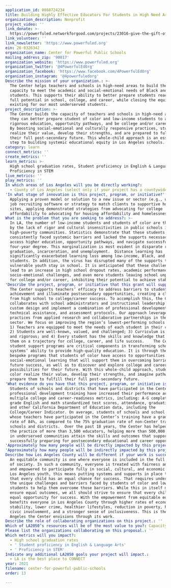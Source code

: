 ```yaml
---
application_id: 0868724234
title: Building Highly Effective Educators For Students in High Need Areas
organization_description: Nonprofit
project_video: ''
link_donate: >-
  https://powerfuled.networkforgood.com/projects/23016-give-the-gift-of-education
link_volunteer: ''
link_newsletter: 'https://www.powerfuled.org'
ein: 26-0326342
organization_name: Center for Powerful Public Schools
mailing_address_zip: '90017'
organization_website: 'https://www.powerfuled.org'
organization_twitter: '@4PowerfulEdOrg'
organization_facebook: 'https://www.facebook.com/4PowerfulEdOrg'
organization_instagram: '@4powerfuledorg'
Describe the mission of your organization.: >-
  The Center helps teachers and schools in high-need areas to build their
  capacity to meet the academic and social-emotional needs of Black and Latino
  students. This supports their ability to better prepare students reach their
  full potential in school, college, and career, while closing the equity gaps
  existing for our most underserved students.
project_description: >-
  The Center builds the capacity of teachers and schools in high-need areas so
  they can better prepare student of color and low-income students to access
  rigorous education, opportunity pathways, and be college and/or career ready.
  By boosting social-emotional and culturally responsive practices, students
  realize their value, develop their strengths, and are prepared to fulfill
  their full post-secondary future. This whole-child approach is an essential
  step to building systemic educational equity in Los Angeles schools.
category: learn
connect_metrics: ''
create_metrics: ''
learn_metrics: >-
  High school graduation rates, Student proficiency in English & Language Arts,
  Proficiency in STEM
live_metrics: ''
play_metrics: ''
In which areas of Los Angeles will you be directly working?:
  - County of Los Angeles (select only if your project has a countywide benefit)
'In what stage of innovation is this project, program, or initiative?': >-
  Applying a proven model or solution to a new issue or sector (e.g., using a
  job recruiting software or strategy to match clients to supportive housing
  sites, applying demonstrated strategies from advocating for college
  affordability to advocating for housing affordability and homelessness, etc.)
What is the problem that you are seeking to address?: >-
  In LA, the number of low-income students and students of color are threatened
  by the lack of rigor and cultural insensitivities in public schools in
  high-poverty communities. Statistics demonstrate that these students have
  consistently faced systemic barriers and lacked the supports necessary to
  access higher education, opportunity pathways, and navigate successfully to a
  four-year degree. This marginalization is most evident in disparate rates of
  graduation, incarceration, and unemployment.  Distance learning has
  significantly exacerbated learning loss among low-income, Black, and Hispanic
  students. In addition, the virus has disrupted many of the supports that help
  vulnerable youth stay in school. It is anticipated that these challenges will
  lead to an increase in high school dropout rates, academic performance gaps,
  socio-emotional challenges, and even more students leaving school unprepared
  for college and/or career, inhibiting their potential to achieve stable lives.
'Describe the project, program, or initiative that this grant will support to address the problem identified.': >-
  The Center supports teachers’ efficacy to address barriers to student
  achievement and illuminate postsecondary opportunities, creating a clear path
  from high school to college/career success. To accomplish this, the Center
  collaborates with school administrators and instructional leadership teams to
  custom design and implement a combination of professional development,
  technical assistance, and assessment protocols. Our approach leverages best
  practices from applied research and collaborative partnerships in the public
  sector. We focus on improving the region’s lowest-performing schools to ensure
  1) Teachers are equipped to meet the needs of each student in their classroom;
  2) Students are well-known, valued, and challenged; 3) Curriculum is relevant
  and rigorous; and 4) Every student has the skills and knowledge that places
  them on a trajectory for college, career, and life success.    The Center’s
  student support programs are critical components in transforming school
  systems’ ability to provide high-quality education. It is through these
  bespoke programs that students of color have access to opportunities to the
  social-emotional learning that will support them in overcoming barriers to
  future success, as well as to discover and explore college and career
  possibilities for their future. With this whole-child approach, students of
  color realize their value, develop their strengths, and imagine pathways that
  prepare them to fulfill their full post-secondary future.
'What evidence do you have that this project, program, or initiative is or will be successful, and how will you define and measure success?': >-
  Students of schools and districts that have participated in the Center’s
  professional development training have increased their performance across
  multiple college and career-readiness metrics, including: A-G completion, 11th
  grade English and math standardized test scores, attendance, graduation rates,
  and other California Department of Education data, including the
  College/Career Indicator. On average, students of schools and school districts
  whose teachers have participated in the Center’s training have a graduation
  rate of 84%, as compared to the 75% graduation rate of non-Center trained
  schools and districts.  Over the past 18 years, the Center has helped improve
  the practice of more than 3,500 educators, helping more than 500,000 students
  in underserved communities attain the skills and outcomes that support them in
  successfully preparing for postsecondary educational and career opportunities.
'Approximately how many people will be directly impacted by this project, program, or initiative?': '400'
'Approximately how many people will be indirectly impacted by this project, program, or initiative?': '11500'
Describe how Los Angeles County will be different if your work is successful.: >-
  An equitable community is one where everyone is included in the full benefits
  of society. In such a community, everyone is treated with fairness and justice
  and empowered to participate fully in social, cultural, and economic life. For
  Los Angeles youth, this means putting systems and supports in place to ensure
  that every child has an equal chance for success. That requires understanding
  the unique challenges and barriers faced by students of color and low-income
  students to help them overcome those barriers. While this in itself may not
  ensure equal outcomes, we all should strive to ensure that every child has
  equal opportunity for success. With the empowerment from equitable education
  benefits everyone in Los Angeles County through higher rates of economic
  stability, lower crime, healthier lifestyles, reduction in poverty, higher
  civic involvement, and a stronger sense of inclusiveness. This is the Los
  Angeles the Center envisions through its work.
Describe the role of collaborating organizations on this project.: ''
Which of LA2050’s resources will be of the most value to you?: Capacity-building and training
Please list the organizations collaborating on this proposal.: ''
Which metrics will you impact?:
  - High school graduation rates
  - ' Student proficiency in English & Language Arts'
  - ' Proficiency in STEM'
Indicate any additional LA2050 goals your project will impact.:
  - LA is the best place to CONNECT
year: 2021
filename: center-for-powerful-public-schools
order: 13

---
```

